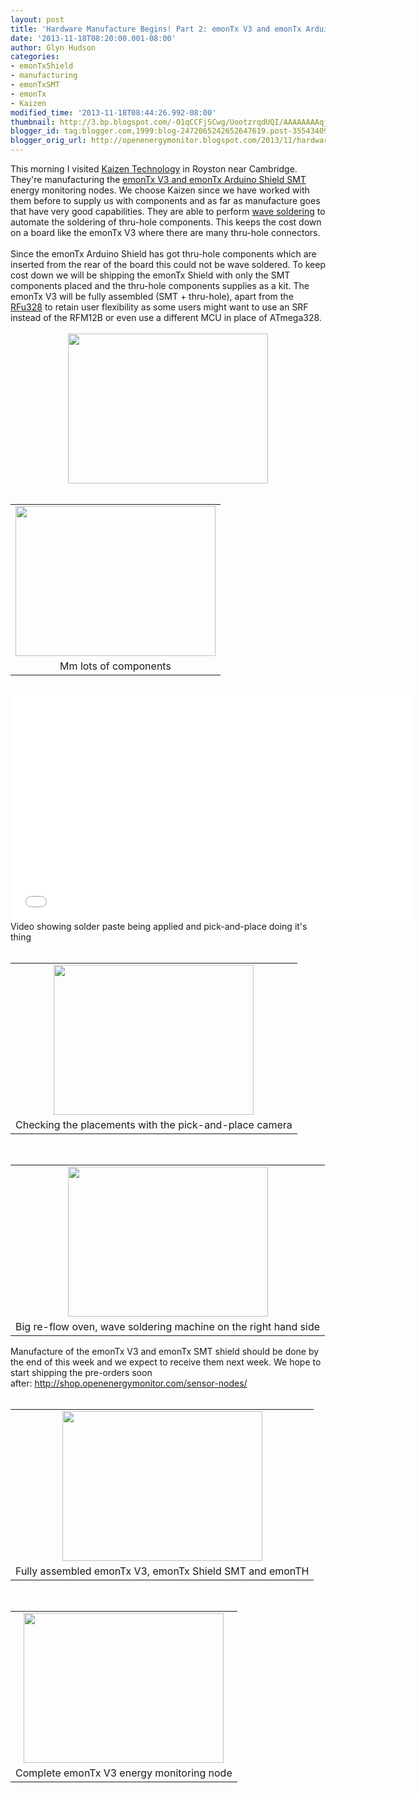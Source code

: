 ```yaml
---
layout: post
title: 'Hardware Manufacture Begins! Part 2: emonTx V3 and emonTx Arduino Shield SMT'
date: '2013-11-18T08:20:00.001-08:00'
author: Glyn Hudson
categories:
- emonTxShield
- manufacturing
- emonTxSMT
- emonTx
- Kaizen
modified_time: '2013-11-18T08:44:26.992-08:00'
thumbnail: http://3.bp.blogspot.com/-O1qCCFjSCwg/UootzrqdUQI/AAAAAAAAqj0/MJuDb3x5Mz8/s72-c/20131118_121358_The+Quadrant.jpg
blogger_id: tag:blogger.com,1999:blog-2472065242652647619.post-355434095869334541
blogger_orig_url: http://openenergymonitor.blogspot.com/2013/11/hardware-manufacture-begins-part-2.html
---
```


<div class="separator" style="clear: both; text-align: left;">This morning I visited <a href="http://kaizentechnology.co.uk/">Kaizen Technology</a> in Royston near Cambridge. They're manufacturing the <a href="http://shop.openenergymonitor.com/sensor-nodes/">emonTx V3 and emonTx Arduino Shield SMT</a> energy monitoring nodes. We choose Kaizen since we have worked with them before to supply us with components and as far as manufacture goes that have very good capabilities. They are able to perform <a href="http://en.wikipedia.org/wiki/Wave_soldering">wave soldering</a>&nbsp;to automate the soldering of thru-hole components. This keeps the cost down on a board like the emonTx V3 where there are many thru-hole connectors.&nbsp;</div><div class="separator" style="clear: both; text-align: left;"><br /></div><div class="separator" style="clear: both; text-align: left;">Since the emonTx Arduino Shield has got thru-hole components which are inserted from the rear of the board this could not be wave soldered. To keep cost down we will be shipping the emonTx Shield with only the SMT components placed and the thru-hole components supplies as a kit. The emonTx V3 will be fully assembled (SMT&nbsp;+ thru-hole), apart from the<a href="http://shop.openenergymonitor.com/microcontrollers/"> RFu328</a>&nbsp;to retain user flexibility as some users might want to use an SRF instead of the RFM12B or even use a different MCU in place of ATmega328.&nbsp;</div><div class="separator" style="clear: both; text-align: center;"><br /></div><div class="separator" style="clear: both; text-align: center;"><a href="http://3.bp.blogspot.com/-O1qCCFjSCwg/UootzrqdUQI/AAAAAAAAqj0/MJuDb3x5Mz8/s1600/20131118_121358_The+Quadrant.jpg" imageanchor="1" style="margin-left: 1em; margin-right: 1em;"><img border="0" height="240" src="http://3.bp.blogspot.com/-O1qCCFjSCwg/UootzrqdUQI/AAAAAAAAqj0/MJuDb3x5Mz8/s320/20131118_121358_The+Quadrant.jpg" width="320" /></a></div><br /><table align="center" cellpadding="0" cellspacing="0" class="tr-caption-container" style="margin-left: auto; margin-right: auto; text-align: center;"><tbody><tr><td style="text-align: center;"><a href="http://1.bp.blogspot.com/-puLlcQ9ak6w/UootzijbErI/AAAAAAAAqj0/fIHnqgzCSpg/s1600/20131118_120743_Yeats+Close.jpg" imageanchor="1" style="margin-left: auto; margin-right: auto;"><img border="0" height="240" src="http://1.bp.blogspot.com/-puLlcQ9ak6w/UootzijbErI/AAAAAAAAqj0/fIHnqgzCSpg/s320/20131118_120743_Yeats+Close.jpg" width="320" /></a></td></tr><tr><td class="tr-caption" style="text-align: center;">Mm lots of components</td></tr></tbody></table><br /><object height="360" width="640"><param name="movie" value="//www.youtube.com/v/Jnq_b9N7fUU?hl=en_GB&amp;version=3"></param><param name="allowFullScreen" value="true"></param><param name="allowscriptaccess" value="always"></param><embed src="//www.youtube.com/v/Jnq_b9N7fUU?hl=en_GB&amp;version=3" type="application/x-shockwave-flash" width="640" height="360" allowscriptaccess="always" allowfullscreen="true"></embed></object><br />Video showing solder paste being applied and pick-and-place doing it's thing<br /><br /><table align="center" cellpadding="0" cellspacing="0" class="tr-caption-container" style="margin-left: auto; margin-right: auto; text-align: center;"><tbody><tr><td style="text-align: center;"><a href="http://4.bp.blogspot.com/-u2voLNH7Plo/Uootzs4DNzI/AAAAAAAAqj0/9H65cf4rTI0/s1600/20131118_105745_Yeats+Close.jpg" imageanchor="1" style="margin-left: auto; margin-right: auto;"><img border="0" height="240" src="http://4.bp.blogspot.com/-u2voLNH7Plo/Uootzs4DNzI/AAAAAAAAqj0/9H65cf4rTI0/s320/20131118_105745_Yeats+Close.jpg" width="320" /></a></td></tr><tr><td class="tr-caption" style="text-align: center;">Checking the placements with the pick-and-place camera</td></tr></tbody></table><br /><table align="center" cellpadding="0" cellspacing="0" class="tr-caption-container" style="margin-left: auto; margin-right: auto; text-align: center;"><tbody><tr><td style="text-align: center;"><a href="http://3.bp.blogspot.com/-xwBHyr29HPw/UootzjxzuCI/AAAAAAAAqj0/rfiyoq6N7eE/s1600/20131118_104453_Yeats+Close.jpg" imageanchor="1" style="margin-left: auto; margin-right: auto;"><img border="0" height="240" src="http://3.bp.blogspot.com/-xwBHyr29HPw/UootzjxzuCI/AAAAAAAAqj0/rfiyoq6N7eE/s320/20131118_104453_Yeats+Close.jpg" width="320" /></a></td></tr><tr><td class="tr-caption" style="text-align: center;">Big re-flow oven, wave soldering machine on the right hand side</td></tr></tbody></table>Manufacture of the emonTx V3 and emonTx SMT shield should be done by the end of this week and we expect to receive them next week. We hope to start shipping the pre-orders soon after:&nbsp;<a href="http://shop.openenergymonitor.com/sensor-nodes/">http://shop.openenergymonitor.com/sensor-nodes/</a><br /><br /><table align="center" cellpadding="0" cellspacing="0" class="tr-caption-container" style="margin-left: auto; margin-right: auto; text-align: center;"><tbody><tr><td style="text-align: center;"><a href="http://3.bp.blogspot.com/-TKIP2hdTT0M/UolMLbp82kI/AAAAAAAAqgA/Yudn51y3qiY/s1600/IMG_20131111_113332.jpg" imageanchor="1" style="margin-left: auto; margin-right: auto;"><img border="0" height="240" src="http://3.bp.blogspot.com/-TKIP2hdTT0M/UolMLbp82kI/AAAAAAAAqgA/Yudn51y3qiY/s320/IMG_20131111_113332.jpg" width="320" /></a></td></tr><tr><td class="tr-caption" style="text-align: center;">Fully assembled emonTx V3, emonTx Shield SMT and emonTH</td></tr></tbody></table><br /><table align="center" cellpadding="0" cellspacing="0" class="tr-caption-container" style="margin-left: auto; margin-right: auto; text-align: center;"><tbody><tr><td style="text-align: center;"><a href="http://2.bp.blogspot.com/-LioD7TJfVR8/Uoo9dZc6COI/AAAAAAAAqkw/hvgd7jk7138/s1600/20131117_151830_Ffordd+Y+Parc.jpg" imageanchor="1" style="margin-left: auto; margin-right: auto;"><img border="0" height="240" src="http://2.bp.blogspot.com/-LioD7TJfVR8/Uoo9dZc6COI/AAAAAAAAqkw/hvgd7jk7138/s320/20131117_151830_Ffordd+Y+Parc.jpg" width="320" /></a></td></tr><tr><td class="tr-caption" style="text-align: center;">Complete emonTx V3 energy monitoring node</td></tr></tbody></table><br />